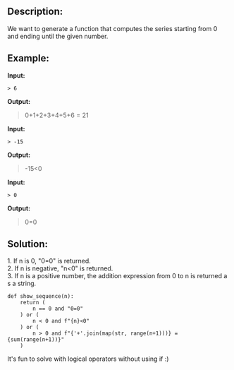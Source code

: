 ## Description:

We want to generate a function that computes the series starting from 0 and ending until the given number.

## Example:

**Input:**

```
> 6
```

**Output:**

> 0+1+2+3+4+5+6 = 21

**Input:**

```
> -15
```

**Output:**

> \-15<0

**Input:**

```
> 0
```

**Output:**

> 0=0

## Solution:

1\. If n is 0, "0=0" is returned.  
2\. If n is negative, "n<0" is returned.  
3. If n is a positive number, the addition expression from 0 to n is returned as a string.

```
def show_sequence(n):
    return (
        n == 0 and "0=0"
    ) or (
        n < 0 and f"{n}<0"
    ) or (
        n > 0 and f"{'+'.join(map(str, range(n+1)))} = {sum(range(n+1))}"
    )
```

It's fun to solve with logical operators without using if :)